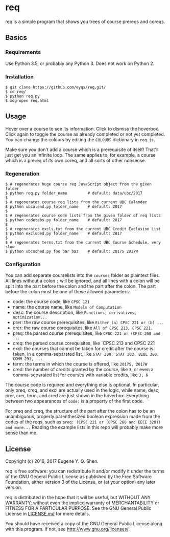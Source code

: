 # req

req is a simple program that shows you trees of course prereqs and coreqs.

## Basics

### Requirements

Use Python 3.5, or probably any Python 3. Does not work on Python 2.

### Installation

    $ git clone https://github.com/eyqs/req.git/
    $ cd req/
    $ python req.py
    $ xdg-open req.html

## Usage

Hover over a course to see its information. Click to dismiss the hoverbox.
Click again to toggle the course as already completed or not yet completed.
You can change the colours by editing the `COLOURS` dictionary in `req.js`.

Make sure you don't add a course which is a prerequisite of itself!
That'll just get you an infinite loop. The same applies to, for example,
a course which is a prereq of its own coreq, and all sorts of other nonsense.

### Regeneration

    $ # regenerates huge course req JavaScript object from the given folder
    $ python req.py folder_name         # default: data/ubc/2017
    $
    $ # regenerates course req lists from the current UBC Calendar
    $ python ubcalend.py folder_name    # default: 2017
    $
    $ # regenerates course code lists from the given folder of req lists
    $ python codetabs.py folder_name    # default: 2017
    $
    $ # regenerates excls.txt from the current UBC Credit Exclusion List
    $ python excluded.py folder_name    # default: 2017
    $
    $ # regenerates terms.txt from the current UBC Course Schedule, very slow
    $ python ubcsched.py foo bar baz    # default: 2017S 2017W

### Configuration

You can add separate courselists into the `courses` folder as plaintext files.
All lines without a colon `:` will be ignored, and all lines with a colon
will be split into the part before the colon and the part after the colon.
The part before the colon must be one of these allowed parameters:

- code: the course code, like `CPSC 121`
- name: the course name, like `Models of Computation`
- desc: the course description, like `Functions, derivatives, optimization...`
- prer: the raw course prerequisites, like `Either (a) CPSC 221 or (b) ...`
- crer: the raw course corequisites, like `All of CPSC 213, CPSC 221.`
- preq: the parsed course prerequisites, like `CPSC 221 or (CPSC 260 and ...`
- creq: the parsed course corequisites, like `CPSC 213 and CPSC 221
- excl: the courses that cannot be taken for credit after the course is taken,
in a comma-separated list, like `STAT 200, STAT 203, BIOL 300, COMM 291, ...`
- term: the terms in which the course is offered, like `2017S, 2017W`
- cred: the number of credits granted by the course, like `3`, or even
a comma-separated list for courses with variable credits, like `3, 6`

The course code is required and everything else is optional.
In particular, only preq, creq, and excl are actually used in the logic,
while name, desc, prer, crer, term, and cred are just shown in the hoverbox.
Everything between two appearances of `code:` is a property of the first code.

For preq and creq, the structure of the part after the colon has to be an
unambiguous, properly parenthesized boolean expression made from the codes of
the reqs, such as `preq: (CPSC 221 or (CPSC 260 and EECE 320)) and more...`
Reading the example lists in this repo will probably make more sense than me.

## License

Copyright (c) 2016, 2017 Eugene Y. Q. Shen.

req is free software: you can redistribute it and/or
modify it under the terms of the GNU General Public License
as published by the Free Software Foundation, either version
3 of the License, or (at your option) any later version.

req is distributed in the hope that it will be useful,
but WITHOUT ANY WARRANTY; without even the implied warranty of
MERCHANTABILITY or FITNESS FOR A PARTICULAR PURPOSE. See the
GNU General Public License in [LICENSE.md][] for more details.

You should have received a copy of the GNU General Public License
along with this program. If not, see <http://www.gnu.org/licenses/>.

[license.md]:                ../master/LICENSE.md
                               "The GNU General Public License"
